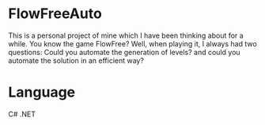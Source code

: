 # FlowFreeAuto
This is a personal project of mine which I have been thinking about for a while. You know the game FlowFree? Well, when playing it, I always had two questions:
Could you automate the generation of levels? and could you automate the solution in an efficient way?

# Language
C# .NET